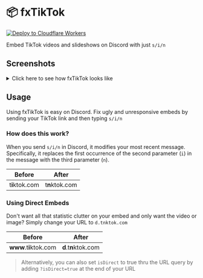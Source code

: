 # 📦 fxTikTok

[![Deploy to Cloudflare Workers](https://deploy.workers.cloudflare.com/button)](https://deploy.workers.cloudflare.com/?url=https://github.com/okdargy/fxtiktok)

Embed TikTok videos and slideshows on Discord with just `s/i/n`

## Screenshots

<details>
  <summary>Click here to see how fxTikTok looks like</summary>

| <img src="https://raw.githubusercontent.com/okdargy/fxTikTok/master/.github/readme/compare.png" alt="Video Preview" width="90%" height="90%"/> |
| :--------------------------------------------------------------------------------------------------------------------------------------------: |
|                                           Comparing `tiktok.com` vs. `tnktok.com` embeds on Discord                                            |

| <img src="https://raw.githubusercontent.com/okdargy/fxTikTok/master/.github/readme/slideshow.png" height="40%" width="40%" alt="Slideshow Preview" /> |
| :---------------------------------------------------------------------------------------------------------------------------------------------------: |
|                                                                   Slideshow embeds                                                                    |

| <img src="https://raw.githubusercontent.com/okdargy/fxTikTok/master/.github/readme/direct.png" alt="Direct Preview" /> |
| :--------------------------------------------------------------------------------------------------------------------: |
|                                               Direct image/video support                                               |

</details>

## Usage

Using fxTikTok is easy on Discord. Fix ugly and unresponsive embeds by sending your TikTok link and then typing `s/i/n`

### How does this work?

When you send `s/i/n` in Discord, it modifies your most recent message. Specifically, it replaces the first occurrence of the second parameter (`i`) in the message with the third parameter (`n`).

|     Before     |     After      |
| :------------: | :------------: |
| t**i**ktok.com | t**n**ktok.com |

### Using Direct Embeds

Don't want all that statistic clutter on your embed and only want the video or image? Simply change your URL to `d.tnktok.com`

|         Before         |        After         |
| :--------------------: | :------------------: |
| **www**.t**i**ktok.com | **d**.t**n**ktok.com |

> Alternatively, you can also set `isDirect` to true thru the URL query by adding `?isDirect=true` at the end of your URL
